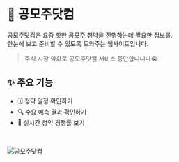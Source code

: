 # 🍗 공모주닷컴
[공모주닷컴](https://www.gongmojoo.com/)은 요즘 핫한 공모주 청약을 진행하는데 필요한 정보를,  
한눈에 보고 준비할 수 있도록 도와주는 웹사이트입니다.  

> 주식 시장 악화로 공모주닷컴 서비스 중단합니니다😭

## ✨ 주요 기능

* 🗓 청약 일정 확인하기
* 🔍 수요 예측 결과 확인하기
* 🚨 실시간 청약 경쟁률 보기

<br/>

![공모주닷컴](https://user-images.githubusercontent.com/36878344/139574916-9c764297-0cad-49b9-8536-f7254582c856.png)



